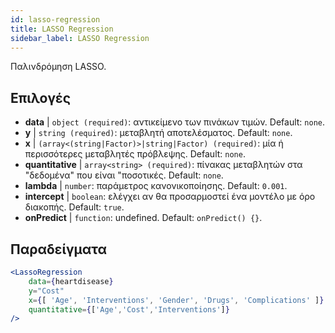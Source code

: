```yaml
---
id: lasso-regression
title: LASSO Regression
sidebar_label: LASSO Regression
---
```


Παλινδρόμηση LASSO.

## Επιλογές

* __data__ | `object (required)`: αντικείμενο των πινάκων τιμών. Default: `none`.
* __y__ | `string (required)`: μεταβλητή αποτελέσματος. Default: `none`.
* __x__ | `(array<(string|Factor)>|string|Factor) (required)`: μία ή περισσότερες μεταβλητές πρόβλεψης. Default: `none`.
* __quantitative__ | `array<string> (required)`: πίνακας μεταβλητών στα "δεδομένα" που είναι "ποσοτικές. Default: `none`.
* __lambda__ | `number`: παράμετρος κανονικοποίησης. Default: `0.001`.
* __intercept__ | `boolean`: ελέγχει αν θα προσαρμοστεί ένα μοντέλο με όρο διακοπής. Default: `true`.
* __onPredict__ | `function`: undefined. Default: `onPredict() {}`.


## Παραδείγματα

```jsx live
<LassoRegression
    data={heartdisease} 
    y="Cost"
    x={[ 'Age', 'Interventions', 'Gender', 'Drugs', 'Complications' ]}
    quantitative={['Age','Cost','Interventions']}
/>
```

